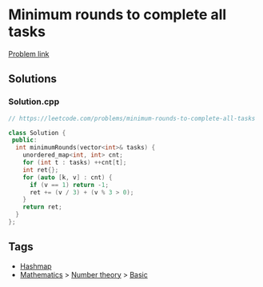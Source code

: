 # Minimum rounds to complete all tasks

[Problem link](https://leetcode.com/problems/minimum-rounds-to-complete-all-tasks)

## Solutions


### Solution.cpp
```cpp
// https://leetcode.com/problems/minimum-rounds-to-complete-all-tasks

class Solution {
 public:
  int minimumRounds(vector<int>& tasks) {
    unordered_map<int, int> cnt;
    for (int t : tasks) ++cnt[t];
    int ret{};
    for (auto [k, v] : cnt) {
      if (v == 1) return -1;
      ret += (v / 3) + (v % 3 > 0);
    }
    return ret;
  }
};
```
## Tags

* [Hashmap](/Collections/hashmap.md#hashmap)
* [Mathematics](/Collections/mathematics.md#mathematics) > [Number theory](/Collections/mathematics.md#number-theory) > [Basic](/Collections/mathematics.md#basic)
